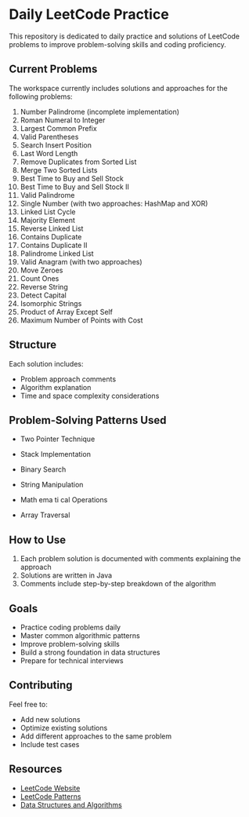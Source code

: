 # Daily LeetCode Practice

This repository is dedicated to daily practice and solutions of LeetCode problems to improve problem-solving skills and coding proficiency.

## Current Problems

The workspace currently includes solutions and approaches for the following problems:

1. Number Palindrome (incomplete implementation)
2. Roman Numeral to Integer
3. Largest Common Prefix
4. Valid Parentheses
5. Search Insert Position
6. Last Word Length
7. Remove Duplicates from Sorted List
8. Merge Two Sorted Lists
9. Best Time to Buy and Sell Stock
10. Best Time to Buy and Sell Stock II
11. Valid Palindrome
12. Single Number (with two approaches: HashMap and XOR)
13. Linked List Cycle
14. Majority Element
15. Reverse Linked List
16. Contains Duplicate
17. Contains Duplicate II
18. Palindrome Linked List
19. Valid Anagram (with two approaches)
20. Move Zeroes
21. Count Ones
22. Reverse String
23. Detect Capital
24. Isomorphic Strings
25. Product of Array Except Self
26. Maximum Number of Points with Cost 

  
## Structure 
 
Each solution includes: 
- Problem approach comments 
- Algorithm explanation
- Time and space complexity considerations

## Problem-Solving Patterns Used

- Two Pointer Technique  
- Stack Implementation    
- Binary Search   

- String Manipulation
- Math ema ti cal Operations 
- Array Traversal 
 
 
  
## How to Use  
 
1. Each problem solution is documented with comments explaining the approach
2. Solutions are written in Java 
3. Comments include step-by-step breakdown of the algorithm

## Goals

- Practice coding problems daily
- Master common algorithmic patterns
- Improve problem-solving skills
- Build a strong foundation in data structures
- Prepare for technical interviews

## Contributing

Feel free to:
- Add new solutions
- Optimize existing solutions
- Add different approaches to the same problem
- Include test cases

## Resources

- [LeetCode Website](https://leetcode.com/)
- [LeetCode Patterns](https://leetcode.com/discuss/general-discussion/460599/blind-75-leetcode-questions)
- [Data Structures and Algorithms](https://leetcode.com/explore/learn/)
